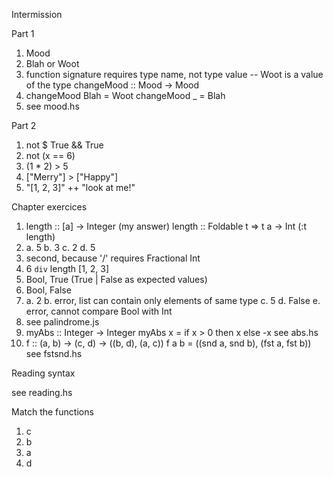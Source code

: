 Intermission

Part 1

1. Mood
2. Blah or Woot
3. function signature requires type name, not type value -- Woot is a value of the type
   changeMood :: Mood -> Mood
4. changeMood Blah = Woot
   changeMood _    = Blah
5. see mood.hs

Part 2

1. not $ True && True
2. not (x == 6)
3. (1 * 2) > 5
4. ["Merry"] > ["Happy"]
5. "[1, 2, 3]" ++ "look at me!"

Chapter exercices

1. length :: [a] -> Integer (my answer)
   length :: Foldable t => t a -> Int (:t length)
2. a. 5
   b. 3
   c. 2
   d. 5
3. second, because '/' requires Fractional Int
4. 6 `div` length [1, 2, 3]
5. Bool, True (True | False as expected values) 
6. Bool, False
7. a. 2
   b. error, list can contain only elements of same type
   c. 5
   d. False
   e. error, cannot compare Bool with Int
8. see palindrome.js
9. myAbs :: Integer -> Integer
   myAbs x = if x > 0 then x else -x
   see abs.hs
10. f :: (a, b) -> (c, d) -> ((b, d), (a, c))
    f a b = ((snd a, snd b), (fst a, fst b))
    see fstsnd.hs

Reading syntax

see reading.hs


Match the functions

1. c
2. b
3. a
4. d